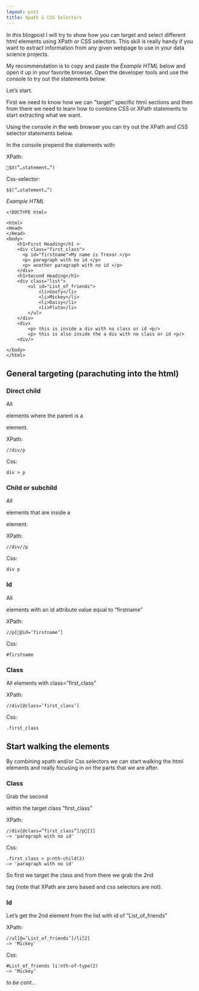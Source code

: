 ```yaml
---
layout: post
title: Xpath & CSS Selectors
---
```


In this blogpost I will try to show how you can target and select different html elements using XPath or CSS selectors. This skill is really handy if you want to extract information from any given webpage to use in your data science projects.

My recommendation is to copy and paste the *Example HTML* below and open it up in your favorite browser. Open the developer tools and use the console to try out the statements below.

Let’s start.

First we need to know how we can ”target” specific html sections and then from there we need to learn how to combine CSS or XPath statements to start extracting what we want.

Using the console in the web browser you can try out the XPath and CSS selector statements below.

In the console prepend the statements with:

XPath: 
```
$X(”…statement…”)
```

Css-selector:
```
$$(”…statement…”) 
```

*Example HTML*

```
<!DOCTYPE html>

<html>
<Head>
</Head>
<body>
	<h1>First Heading</h1 >
	<div class="first_class">
	  <p id="firstname">My name is Trevor.</p>
	  <p> paragraph with no id </p>
	  <p> another paragraph with no id </p>
	</div>
	<h1>Second Heading</h1>
	<div class="list">
		<ul id="List_of_friends">
			<li>Goofy</li>
			<li>Mickey</li>
			<li>Daisy</li>
			<li>Pluto</li>
		</ul> 
	</div>	
	<div>
		<p> this is inside a div with no class or id <p/>
		<p> this is also inside the a div with no class or id <p/>	
	<div/>
	
</body>
</html>

```


## General targeting (parachuting into the html)

### Direct child

All <p> elements where the parent is a <div> element.

XPath: 
```
//div/p
```

Css:
```
div > p
```

### Child or subchild

All <p> elements that are inside a <div> element.

XPath:
```
//div//p
```

Css:
```
div p
```


### Id

All <p> elements with an id attribute value equal to ”firstname”

XPath:
```
//p[@id=’firstname’]
```

Css:
```
#firstname
```
### Class

All elements with class=”first_class”

XPath:
```
//div[@class=’first_class’]
```

Css:
```
.first_class
```

## Start walking the elements

By combining xpath and/or Css selectors we can start walking the html elements and really focusing in on the parts that we are after.

### Class

Grab the second <p> within the target class ”first_class”

XPath:
```
//div[@class=”first_class”]/p[1]
—> 'paragraph with no id'
```

Css:
```
.first_class > p:nth-child(2)
—> 'paragraph with no id'
```

So first we target the class and from there we grab the 2nd <p> tag (note that XPath are zero based and css selectors are not).

### Id

Let’s get the 2nd element from the list with id of ”List_of_friends”

XPath:
```
//ul[@=’List_of_friends’]/li[2]
—> 'Mickey'
```

Css:
```
#List_of_friends li:nth-of-type(2)
—> ’Mickey’
```


*to be cont…*
















